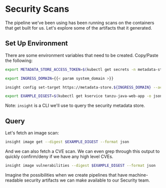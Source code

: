 # Security Scans

The pipeline we've been using has been running scans on the containers that get built for us. Let's explore some of the artifacts that it generated.

## Set Up Environment

There are some environment variables that need to be created. Copy/Paste the following:

```sh
export METADATA_STORE_ACCESS_TOKEN=$(kubectl get secrets -n metadata-store -o jsonpath="{.items[?(@.metadata.annotations['kubernetes\.io/service-account\.name']=='metadata-store-read-write-client')].data.token}" | base64 -d)

export INGRESS_DOMAIN={{< param system_domain >}}

insight config set-target https://metadata-store.${INGRESS_DOMAIN} --access-token=$METADATA_STORE_ACCESS_TOKEN

export EXAMPLE_DIGEST=$(kubectl get kservice tanzu-java-web-app -o jsonpath='{.spec.template.spec.containers[0].image}' | awk -F @ '{ print $2 }')
```

Note: `insight` is a CLI we'll use to query the security metadata store.

## Query

Let's fetch an image scan:

```sh
insight image get --digest $EXAMPLE_DIGEST --format json
```

And we can also fetch a CVE scan. We can even grep through this output to quickly confirm/deny if we have any high level CVEs.

```sh
insight image vulnerabilities --digest $EXAMPLE_DIGEST --format json
```

Imagine the possibilities when we create pipelines that have machine-readable security artifacts we can make available to our Security team.
